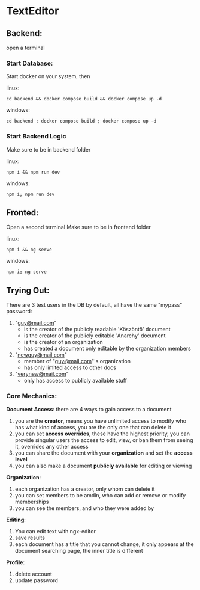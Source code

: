 ﻿# TextEditor

## Backend:
open a terminal

### Start Database:
Start docker on your system, then

linux:
```
cd backend && docker compose build && docker compose up -d
```

windows:
```
cd backend ; docker compose build ; docker compose up -d
```
### Start Backend Logic
Make sure to be in backend folder

linux:
```
npm i && npm run dev
```

windows:
```
npm i; npm run dev
```

## Fronted:
Open a second terminal
Make sure to be in frontend folder

linux:
```
npm i && ng serve
```

windows:
```
npm i; ng serve
```

## Trying Out:
There are 3 test users in the DB by default, all have the same "mypass" password:

1. "guy@mail.com"
   - is the creator of the publicly readable 'Köszöntő' document
   - is the creator of the publicly editable 'Anarchy' document
   - is the creator of an organization
   - has created a document only editable by the organization members
3. "newguy@mail.com"
   - member of "guy@mail.com"'s organization
   - has only limited access to other docs
5. "verynew@mail.com"
   - only has access to publicly available stuff

### Core Mechanics:
**Document Access**:  there are 4 ways to gain access to a document
1. you are the **creator**, means you have unlimited access to modify who has what kind of access, you are the only one that can delete it
2. you can set **access overrides**, these have the highest priority, you can provide singular users the access to edit, view, or ban them from seeing it, overrides any other access
3. you can share the document with your **organization** and set the **access level** 
4. you can also make a document **publicly available** for editing or viewing

**Organization**:
1. each organization has a creator, only whom can delete it 
2. you can set members to be amdin, who can add or remove or modify memberships
3. you can see the members, and who they were added by

**Editing**:
1. You can edit text with ngx-editor
2. save results
3. each document has a title that you cannot change, it only appears at the document searching page, the inner title is different

**Profile**:
1. delete account
2. update password
